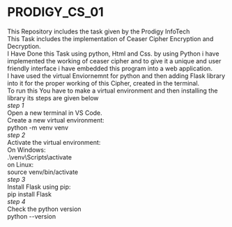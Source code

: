 # PRODIGY_CS_01  
This Repository includes the task given by the Prodigy InfoTech   
This Task includes the implementation of Ceaser Cipher Encryption and Decryption.  
I Have Done this Task using python, Html and Css. by using Python i have implemented the working of ceaser cipher and to give it a unique and user friendly interface i have embedded this program into a web application.  
I have used the virtual Enviornemnt for python and then adding Flask library into it for the proper working of this Cipher, created in the terminal.  
To run this You have to make a virtual environment and then installing the library its steps are given below  
*step 1*  
Open a new terminal in VS Code.  
Create a new virtual environment:  
python -m venv venv  
*step 2*  
Activate the virtual environment:  
On Windows:  
.\venv\Scripts\activate  
on Linux:  
source venv/bin/activate  
*step 3*  
Install Flask using pip:  
pip install Flask  
*step 4*  
Check the python version  
python --version  
